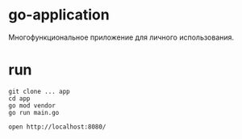 # go-application
Многофункциональное приложение для личного использования.

# run
```
git clone ... app
cd app
go mod vendor
go run main.go

open http://localhost:8080/
```

